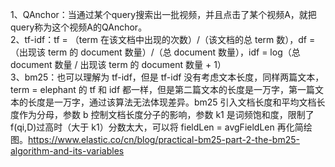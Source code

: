 1、QAnchor：当通过某个query搜索出一批视频，并且点击了某个视频A，就把query称为这个视频A的QAnchor。<br> 
2、tf-idf：tf = （term 在该文档中出现的次数）/（该文档的总 term 数），df = （出现该 term 的 document 数量）/（总 document 数量），idf = log（总 document 数量 / 出现该 term 的 document 数量 + 1）<br>
3、bm25：也可以理解为 tf-idf，但是 tf-idf 没有考虑文本长度，同样两篇文本，term = elephant 的 tf 和 idf 都一样，但是第二篇文本的长度是一万字，第一篇文本的长度是一万字，通过该算法无法体现差异。bm25 引入文档长度和平均文档长度作为分母，参数 b 控制文档长度分子的影响，参数 k1 是词频饱和度，限制了f(qi,D)过高时（大于 k1）分数太大，可以将 fieldLen = avgFieldLen 再化简绘图。https://www.elastic.co/cn/blog/practical-bm25-part-2-the-bm25-algorithm-and-its-variables<br>
